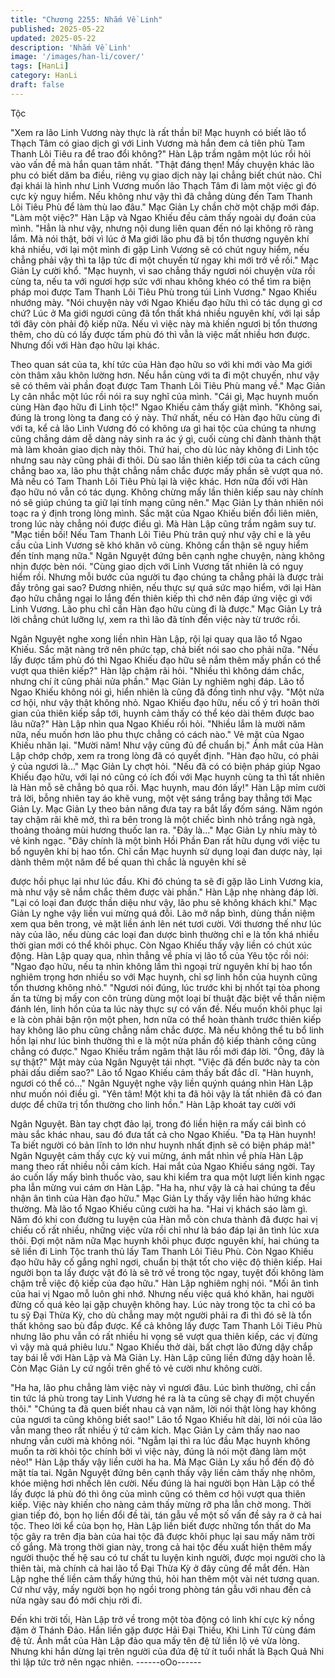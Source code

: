 ```yaml
---
title: "Chương 2255: Nhắm Về Linh"
published: 2025-05-22
updated: 2025-05-22
description: 'Nhắm Về Linh'
image: '/images/han-li/cover/'
tags: [HanLi]
category: HanLi
draft: false
---
```


Tộc

"Xem ra lão Linh Vương này thực là rất thần bí! Mạc huynh có biết
lão tổ Thạch Tâm có giao dịch gì với Linh Vương mà hắn đem cả
tiên phù Tam Thanh Lôi Tiêu ra để trao đổi không?" Hàn Lập trầm
ngâm một lúc rồi hỏi vào vấn đề mà hắn quan tâm nhất.
"Thật đáng thẹn! Mấy chuyện khác lão phu có biết dăm ba điều,
riêng vụ giao dịch này lại chẳng biết chút nào. Chỉ đại khái là hình
như Linh Vương muốn lão Thạch Tâm đi làm một việc gì đó cực
kỳ nguy hiểm. Nếu không như vậy thì đã chẳng dùng đến Tam
Thanh Lôi Tiêu Phù để làm thù lao đâu." Mạc Giản Ly chần chờ
một chặp mới đáp.
"Làm một việc?" Hàn Lập và Ngao Khiếu đều cảm thấy ngoài dự
đoán của mình.
"Hẳn là như vậy, nhưng nội dung liên quan đến nó lại không rõ
ràng lắm. Mà nói thật, bởi vì lúc ở Ma giới lão phu đã bị tổn
thương nguyên khí khá nhiều, với lại một mình đi gặp Linh Vương
sẽ có chút nguy hiểm, nếu chẳng phải vậy thì ta lập tức đi một
chuyến từ ngay khi mới trở về rồi." Mạc Giản Ly cười khổ.
"Mạc huynh, vì sao chẳng thấy ngươi nói chuyện vừa rồi cùng ta,
nếu ta với ngươi hợp sức với nhau không khéo có thể tìm ra biện
pháp moi được Tam Thanh Lôi Tiêu Phù trong túi Linh Vương."
Ngao Khiếu nhướng mày.
"Nói chuyện này với Ngao Khiếu đạo hữu thì có tác dụng gì cơ
chứ? Lúc ở Ma giới ngươi cũng đã tổn thất khá nhiều nguyên khí,
với lại sắp tới đây còn phải độ kiếp nữa. Nếu vì việc này mà khiến
ngươi bị tổn thương thêm, cho dù có lấy được tấm phù đó thì vẫn
là việc mất nhiều hơn được. Nhưng đối với Hàn đạo hữu lại khác.

Theo quan sát của ta, khí tức của Hàn đạo hữu so với khi mới vào
Ma giới còn thâm xâu khôn lường hơn. Nếu hắn cùng với ta đi một
chuyến, như vậy sẽ có thêm vài phần đoạt được Tam Thanh Lôi
Tiêu Phù mang về." Mạc Giản Ly cân nhắc một lúc rồi nói ra suy
nghĩ của mình.
"Cái gì, Mạc huynh muốn cùng Hàn đạo hữu đi Linh tộc!" Ngao
Khiếu cảm thấy giật mình.
"Không sai, đúng là trong lòng ta đang có ý này. Thứ nhất, nếu có
Hàn đạo hữu cùng đi với ta, kể cả lão Linh Vương đó có không ưa
gì hai tộc của chúng ta nhưng cũng chẳng dám dễ dàng nảy sinh
ra ác ý gì, cuối cùng chỉ đành thành thật mà làm khoản giao dịch
này thôi. Thứ hai, cho dù lúc này không đi Linh tộc nhưng sau này
cũng phải đi thôi. Dù sao lần thiên kiếp tới của ta cách cũng
chẳng bao xa, lão phu thật chẳng nắm chắc được mấy phần sẽ
vượt qua nó. Mà nếu có Tam Thanh Lôi Tiêu Phù lại là việc khác.
Hơn nữa đối với Hàn đạo hữu nó vẫn có tác dụng. Không chừng
mấy lần thiên kiếp sau này chính nó sẽ giúp chúng ta giữ lại tính
mạng cũng nên." Mạc Giản Ly thản nhiên nói toạc ra ý định trong
lòng mình.
Sắc mặt của Ngao Khiếu biến đổi liên miên, trong lúc này chẳng
nói được điều gì.
Mà Hàn Lập cũng trầm ngâm suy tư.
"Mạc tiền bối! Nếu Tam Thanh Lôi Tiêu Phù trân quý như vậy chỉ
e là yêu cầu của Linh Vương sẽ khó khăn vô cùng. Không cẩn
thận sẽ nguy hiểm đến tính mạng nữa." Ngân Nguyệt đứng bên
cạnh nghe chuyện, nàng không nhịn được bèn nói.
"Cùng giao dịch với Linh Vương tất nhiên là có nguy hiểm rồi.
Nhưng mỗi bước của người tu đạo chúng ta chẳng phải là được
trải đầy trông gai sao? Đương nhiên, nếu thực sự quá sức mạo
hiểm, với lại Hàn đạo hữu chẳng ngại lo lắng đến thiên kiếp thì
chớ nên đáp ứng việc gì với Linh Vương. Lão phu chỉ cần Hàn
đạo hữu cùng đi là được." Mạc Giản Ly trả lời chẳng chút lưỡng
lự, xem ra thì lão đã tính đến việc này từ trước rồi.

Ngân Nguyệt nghe xong liền nhìn Hàn Lập, rội lại quay qua lão tổ
Ngao Khiếu. Sắc mặt nàng trở nên phức tạp, chả biết nói sao cho
phải nữa.
"Nếu lấy được tấm phù đó thì Ngao Khiếu đạo hữu sẽ nắm thêm
mấy phần có thể vượt qua thiên kiếp?" Hàn lập chậm rãi hỏi.
"Nhiều thì không dám chắc, nhưng chí ít cũng phải nửa phần."
Mạc Giản Ly nghiêm nghị đáp.
Lão tổ Ngao Khiếu không nói gì, hiển nhiên là cũng đã đồng tình
như vậy.
"Một nửa cơ hội, như vậy thật không nhỏ. Ngao Khiếu đạo hữu,
nếu cố ý trì hoãn thời gian của thiên kiếp sắp tới, huynh cảm thấy
có thể kéo dài thêm được bao lâu nữa?" Hàn Lập nhìn qua Ngao
Khiếu rồi hỏi.
"Nhiều lắm là mười năm nữa, nếu muốn hơn lão phu thực chẳng
có cách nào." Vẻ mặt của Ngao Khiếu nhăn lại.
"Mười năm! Như vậy cũng đủ để chuẩn bị." Ánh mắt của Hàn Lập
chớp chớp, xem ra trong lòng đã có quyết định.
"Hàn đạo hữu, có phải ý của ngươi là..." Mạc Giản Ly chợt hỏi.
"Nếu đã có có biện pháp giúp Ngao Khiếu đạo hữu, với lại nó
cũng có ích đối với Mạc huynh cùng ta thì tất nhiên là Hàn mỗ sẽ
chẳng bỏ qua rồi. Mạc huynh, mau đón lấy!" Hàn Lập mỉm cười
trả lời, bỗng nhiên tay áo khẽ vung, một vệt sáng trắng bay thẳng
tới Mạc Giản Ly. Mạc Giản Ly theo bản năng đưa tay ra bắt lấy
đốm sáng. Năm ngón tay chậm rãi khẽ mở, thì ra bên trong là một
chiếc bình nhỏ trắng ngà ngà, thoảng thoảng mùi hương thuốc
lan ra.
"Đây là..." Mạc Giản Ly nhíu mày tỏ vẻ kinh ngạc.
"Đây chính là một bình Hồi Phần Đan rất hữu dụng với việc tu bổ
nguyên khí bị hao tổn. Chỉ cần Mạc huynh sử dụng loại đan dược
này, lại dành thêm một năm để bế quan thì chắc là nguyên khí sẽ

được hồi phục lại như lúc đầu. Khi đó chúng ta sẽ đi gặp lão Linh
Vương kia, mà như vậy sẽ nắm chắc thêm được vài phần." Hàn
Lập nhẹ nhàng đáp lời.
"Lại có loại đan được thần diệu như vậy, lão phu sẽ không khách
khí." Mạc Giản Ly nghe vậy liền vui mừng quá đỗi. Lão mở nắp
bình, dùng thần niệm xem qua bên trong, vẻ mặt liền ánh lên nét
tươi cười.
Với thương thế như lúc này của lão, nếu dùng các loại đan dược
bình thường chỉ e là tốn khá nhiều thời gian mới có thể khôi phục.
Còn Ngao Khiếu thấy vậy liền có chút xúc động.
Hàn Lập quay qua, nhìn thẳng về phía vị lão tổ của Yêu tộc rồi
nói:
"Ngao đạo hữu, nếu ta nhìn không lầm thì ngoại trừ nguyên khí bị
hao tổn nghiêm trọng hơn nhiều so với Mạc huynh, chỉ sợ linh hồn
của huynh cũng tổn thương không nhỏ."
"Ngươi nói đúng, lúc trước khi bị nhốt tại tòa phong ấn ta từng bị
mấy con côn trùng dùng một loại bí thuật đặc biệt về thần niệm
đánh lén, linh hồn của ta lúc này thực sự có vấn đề. Nếu muốn
khôi phục lại e là còn phải bận rộn một phen, hơn nữa có thể
hoàn thành trước thiên kiếp hay không lão phu cũng chẳng nắm
chắc được. Mà nếu không thể tu bổ linh hồn lại như lúc bình
thường thì e là một nửa phần độ kiếp thành công cũng chẳng có
được." Ngao Khiếu trầm ngâm thật lâu rồi mới đáp lời.
"Ông, đây là sự thật?" Mặt mày của Ngân Nguyệt tái nhợt.
"Việc đã đến bước này ta còn phải dấu diếm sao?" Lão tổ Ngao
Khiếu cảm thấy bất đắc dĩ.
"Hàn huynh, ngươi có thể có..." Ngân Nguyệt nghe vậy liền quýnh
quáng nhìn Hàn Lập như muốn nói điều gì.
"Yên tâm! Một khi ta đã hỏi vậy là tất nhiên đã có đan dược để
chữa trị tổn thường cho linh hồn." Hàn Lập khoát tay cười với

Ngân Nguyệt. Bàn tay chợt đảo lại, trong đó liền hiện ra mấy cái
bình có màu sắc khác nhau, sau đó đưa tất cả cho Ngao Khiếu.
"Đa tạ Hàn huynh! Ta biết người có bản lĩnh to lớn như huynh nhất
định sẽ có biện pháp mà!" Ngân Nguyệt cảm thấy cực kỳ vui
mừng, ánh mắt nhìn về phía Hàn Lập mang theo rất nhiều nỗi
cảm kích.
Hai mắt của Ngao Khiếu sáng ngời. Tay áo cuốn lấy mấy bình
thuốc vào, sau khi kiểm tra qua một lượt liền kinh ngạc pha lẫn
mừng vui cám ơn Hàn Lập.
"Ha ha, như vậy là cả hai chúng ta đều nhận ân tình của Hàn đạo
hữu." Mạc Giản Ly thấy vậy liền hào hứng khác thường.
Mà lão tổ Ngao Khiếu cũng cười ha ha.
"Hai vị khách sáo làm gì. Năm đó khi con đường tu luyện của Hàn
mỗ còn chưa thành đã được hai vị chiếu cố rất nhiều, những việc
vừa rồi chỉ như là báo đáp lại ân tình lúc xưa thôi. Đợi một năm
nữa Mạc huynh khôi phục được nguyên khí, hai chúng ta sẽ liền
đi Linh Tộc tranh thủ lấy Tam Thanh Lôi Tiêu Phù. Còn Ngao
Khiếu đạo hữu hãy cố gắng nghỉ ngơi, chuẩn bị thật tốt cho việc
độ thiên kiếp. Hai người bọn ta lấy được vật đó là sẽ trở về trong
tộc ngay, tuyệt đối không làm chậm trễ việc độ kiếp của đạo hữu."
Hàn Lập nghiêm nghị nói.
"Mối ân tình của hai vị Ngao mỗ luôn ghi nhớ. Nhưng nếu việc
quá khó khăn, hai người đừng cố quá kẻo lại gặp chuyện không
hay. Lúc này trong tộc ta chỉ có ba tu sỹ Đại Thừa Kỳ, cho dù
chẳng may một người phải ra đi thì đó sẽ là tổn thất không sao bù
đắp được. Kể cả không lấy được Tam Thanh Lôi Tiêu Phù nhưng
lão phu vẫn có rất nhiều hi vọng sẽ vượt qua thiên kiếp, các vị
đừng vì vậy mà quá phiêu lưu." Ngao Khiếu thở dài, bất chợt lão
đứng dậy chắp tay bái lễ với Hàn Lập và Mà Giản Ly.
Hàn Lập cũng liền đứng dậy hoàn lễ.
Còn Mạc Giản Ly cứ ngồi trên ghế tỏ vẻ cười như không cười.

"Ha ha, lão phu chẳng làm việc này vì ngươi đâu. Lúc bình
thường, chỉ cần tin tức lá phù trong tay Linh Vương hé ra là ta
cũng sẽ chạy đi một chuyến thôi."
"Chúng ta đã quen biết nhau cả vạn năm, lời nói thật lòng hay
không của ngươi ta cũng không biết sao!" Lão tổ Ngao Khiếu hít
dài, lời nói của lão vẫn mang theo rất nhiều ý tứ cảm kích.
Mạc Giản Ly cảm thấy nao nao nhưng vẫn cười mà không nói.
"Ngẫm lại thì ra lúc đầu Mạc huynh không muốn ta rời khỏi tộc
chính bởi vì việc này, đúng là nói một đàng làm một nẻo!" Hàn
Lập thấy vậy liền cười ha ha.
Mà Mạc Giản Ly xấu hổ đến độ đỏ mặt tía tai.
Ngân Nguyệt đứng bên cạnh thấy vậy liền cảm thấy nhẹ nhõm,
khóe miệng hơi nhếch lên cười.
Nếu đúng là hai người bọn Hàn Lập có thể lấy được lá phù đó thì
ông của mình cũng có thêm cơ hội vượt qua thiên kiếp. Việc này
khiến cho nàng cảm thấy mừng rỡ pha lẫn chờ mong.
Thời gian tiếp đó, bọn họ liền đổi đề tài, tán gẫu về một số vấn đề
sảy ra ở cả hai tộc.
Theo lời kể của bọn họ, Hàn Lập liền biết được những tổn thất do
Ma tộc gây ra trên địa bàn của hai tộc đã được khôi phục lại sau
mấy năm trời cố gắng.
Mà trong thời gian này, trong cả hai tộc đều xuất hiện thêm mấy
người thuộc thế hệ sau có tư chất tu luyện kinh người, được mọi
người cho là thiên tài, mà chính cả hai lão tổ Đại Thừa Kỳ ở đây
cũng để mắt đến.
Hàn Lập nghe thế liền cảm thấy hứng thú, hỏi han thêm một vài
nét tương quan.
Cứ như vậy, mấy người bọn họ ngồi trong phòng tán gẫu với
nhau đến cả nửa ngày sau đó mới chịu rời đi.

Đến khi trời tối, Hàn Lập trở về trong một tòa động có linh khí cực
kỳ nồng đậm ở Thánh Đảo. Hắn liền gặp được Hải Đại Thiếu, Khi
Linh Tử cùng đám đệ tử.
Ánh mắt của Hàn Lập đảo qua mấy tên đệ tử liền lộ vẻ vừa lòng.
Nhưng khi hắn dừng lại trên người của đứa đệ tử ít tuổi nhất là
Bạch Quả Nhi thì lập tức trở nên ngạc nhiên.
------oOo------
